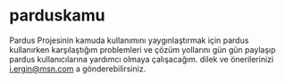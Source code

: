 # parduskamu
Pardus Projesinin kamuda kullanımını yaygınlaştırmak için pardus kullanırken karşılaştığım problemleri ve çözüm yollarını gün gün paylaşıp pardus kullanıcılarına  yardımcı olmaya çalışacağım.
dilek ve önerilerinizi i.ergin@msn.com a gönderebilirsiniz.
